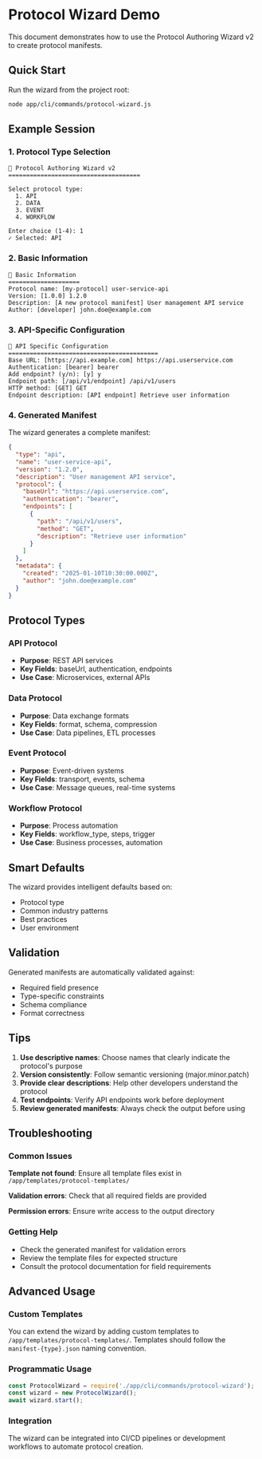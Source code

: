 # Protocol Wizard Demo

This document demonstrates how to use the Protocol Authoring Wizard v2 to create protocol manifests.

## Quick Start

Run the wizard from the project root:

```bash
node app/cli/commands/protocol-wizard.js
```

## Example Session

### 1. Protocol Type Selection

```
🚀 Protocol Authoring Wizard v2
=====================================

Select protocol type:
  1. API
  2. DATA
  3. EVENT
  4. WORKFLOW

Enter choice (1-4): 1
✓ Selected: API
```

### 2. Basic Information

```
📝 Basic Information
====================
Protocol name: [my-protocol] user-service-api
Version: [1.0.0] 1.2.0
Description: [A new protocol manifest] User management API service
Author: [developer] john.doe@example.com
```

### 3. API-Specific Configuration

```
🔧 API Specific Configuration
==========================================
Base URL: [https://api.example.com] https://api.userservice.com
Authentication: [bearer] bearer
Add endpoint? (y/n): [y] y
Endpoint path: [/api/v1/endpoint] /api/v1/users
HTTP method: [GET] GET
Endpoint description: [API endpoint] Retrieve user information
```

### 4. Generated Manifest

The wizard generates a complete manifest:

```json
{
  "type": "api",
  "name": "user-service-api",
  "version": "1.2.0",
  "description": "User management API service",
  "protocol": {
    "baseUrl": "https://api.userservice.com",
    "authentication": "bearer",
    "endpoints": [
      {
        "path": "/api/v1/users",
        "method": "GET",
        "description": "Retrieve user information"
      }
    ]
  },
  "metadata": {
    "created": "2025-01-10T10:30:00.000Z",
    "author": "john.doe@example.com"
  }
}
```

## Protocol Types

### API Protocol
- **Purpose**: REST API services
- **Key Fields**: baseUrl, authentication, endpoints
- **Use Case**: Microservices, external APIs

### Data Protocol
- **Purpose**: Data exchange formats
- **Key Fields**: format, schema, compression
- **Use Case**: Data pipelines, ETL processes

### Event Protocol
- **Purpose**: Event-driven systems
- **Key Fields**: transport, events, schema
- **Use Case**: Message queues, real-time systems

### Workflow Protocol
- **Purpose**: Process automation
- **Key Fields**: workflow_type, steps, trigger
- **Use Case**: Business processes, automation

## Smart Defaults

The wizard provides intelligent defaults based on:
- Protocol type
- Common industry patterns
- Best practices
- User environment

## Validation

Generated manifests are automatically validated against:
- Required field presence
- Type-specific constraints
- Schema compliance
- Format correctness

## Tips

1. **Use descriptive names**: Choose names that clearly indicate the protocol's purpose
2. **Version consistently**: Follow semantic versioning (major.minor.patch)
3. **Provide clear descriptions**: Help other developers understand the protocol
4. **Test endpoints**: Verify API endpoints work before deployment
5. **Review generated manifests**: Always check the output before using

## Troubleshooting

### Common Issues

**Template not found**: Ensure all template files exist in `/app/templates/protocol-templates/`

**Validation errors**: Check that all required fields are provided

**Permission errors**: Ensure write access to the output directory

### Getting Help

- Check the generated manifest for validation errors
- Review the template files for expected structure
- Consult the protocol documentation for field requirements

## Advanced Usage

### Custom Templates

You can extend the wizard by adding custom templates to `/app/templates/protocol-templates/`. Templates should follow the `manifest-{type}.json` naming convention.

### Programmatic Usage

```javascript
const ProtocolWizard = require('./app/cli/commands/protocol-wizard');
const wizard = new ProtocolWizard();
await wizard.start();
```

### Integration

The wizard can be integrated into CI/CD pipelines or development workflows to automate protocol creation.
